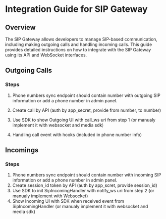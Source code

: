 # Integration Guide for SIP Gateway

## Overview

The SIP Gateway allows developers to manage SIP-based communication, including making outgoing calls and handling incoming calls. This guide provides detailed instructions on how to integrate with the SIP Gateway using its API and WebSocket interfaces.

## Outgoing Calls

### Steps

1. Phone numbers sync endpoint should contain number with outgoing SIP information or add a phone number in admin panel.
2. Create call by API (auth by app_secret, provide from number, to number)
3. Use SDK to show Outgoing UI with call_ws uri from step 1 (or manualy implement it with websocket and media sdk)

4. Handling call event with hooks (included in phone number info)

## Incomings

### Steps

1. Phone numbers sync endpoint should contain number with incoming SIP information or add a phone number in admin panel.
2. Create session_id token by API (auth by app_scret, provide session_id)
3. Use SDK to init SipIncomingHandler with notify_ws uri from step 2 (or manualy implement with Websocket)
4. Show Incoming UI with SDK when received event from SipIncomingHandler (or manualy implement it with websocket and media sdk)
